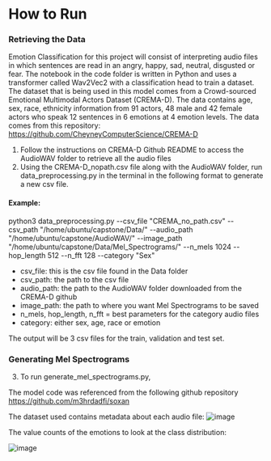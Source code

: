 # How to Run

### Retrieving the Data

Emotion Classification for this project will consist of interpreting audio files in which sentences are read in an angry, happy, sad, neutral, disgusted or fear. The notebook in the code folder is written in Python and uses a transformer called Wav2Vec2 with a classification head to train a dataset. The dataset that is being used in this model comes from a Crowd-sourced Emotional Multimodal Actors Dataset (CREMA-D). The data contains  age, sex, race, ethnicity information from 91 actors, 48 male and 42 female actors who speak 12 sentences in 6 emotions at 4 emotion levels. The data comes from this repository: https://github.com/CheyneyComputerScience/CREMA-D

1. Follow the instructions on CREMA-D Github README to access the AudioWAV folder to retrieve all the audio files
2. Using the CREMA-D_nopath.csv file along with the AudioWAV folder, run data_preprocessing.py in the terminal in the following format to generate a new csv file. 

#### Example: 

python3 data_preprocessing.py --csv_file "CREMA_no_path.csv" 
                              --csv_path "/home/ubuntu/capstone/Data/" --audio_path "/home/ubuntu/capstone/AudioWAV/" 
                              --image_path "/home/ubuntu/capstone/Data/Mel_Spectrograms/" 
                              --n_mels 1024 
                              --hop_length 512 
                              --n_fft 128 
                              --category "Sex"

 - csv_file: this is the csv file found in the Data folder
 - csv_path: the path to the csv file
 - audio_path: the path to the AudioWAV folder downloaded from the CREMA-D github
 - image_path: the path to where you want Mel Spectrograms to be saved
 - n_mels, hop_length, n_fft = best parameters for the category audio files
 - category: either sex, age, race or emotion

The output will be 3 csv files for the train, validation and test set. 

### Generating Mel Spectrograms

3. To run generate_mel_spectrograms.py, 










The model code was referenced from the following github repository https://github.com/m3hrdadfi/soxan

The dataset used contains metadata about each audio file:
![image](https://user-images.githubusercontent.com/54903276/152839639-2366c610-afdc-41cb-92a3-c21fef91c929.png)

The value counts of the emotions to look at the class distribution:

![image](https://user-images.githubusercontent.com/54903276/152840702-e469632d-4b65-4992-8d71-4a2fcbff199a.png)




